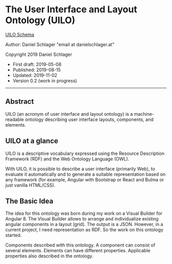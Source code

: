 # The User Interface and Layout Ontology (UILO)

[UILO Schema](http://uilo.org/schema/uilo.xml)

Author: Daniel Schlager "email at danielschlager.at"

Copyright 2019 Daniel Schlager

- First draft: 2019-05-08
- Published: 2019-08-15
- Updated: 2019-11-02
- Version 0.2 (work in progress)

---

## Abstract

UILO (an acronym of user interface and layout ontology) is a machine-readable ontology describing user interface layouts, components, and elements.

## UILO at a glance

UILO is a descriptive vocabulary expressed using the Resource Description Framework (RDF) and the Web Ontology Language (OWL).

With UILO, it is possible to describe a user interface (primarily Web), to evaluate it automatically and to generate a suitable representation based on any framework (for example, Angular with Bootstrap or React and Bulma or just vanilla HTML/CSS).

## The Basic Idea

The idea for this ontology was born during my work on a Visual Builder for Angular 8. The Visual Builder allows to arrange and individualize existing angular components in a layout (grid). The output is a JSON. However, in a current project, I need representation as RDF. So the work on this ontology started.

Components described with this ontology. A component can consist of several elements.
Elements can have different properties.
Applicable properties also described in the ontology.

